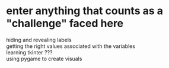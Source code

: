 # enter anything that counts as a "challenge" faced here

hiding and revealing labels  
getting the right values associated with the variables  
learning tkinter ???  
using pygame to create visuals  
